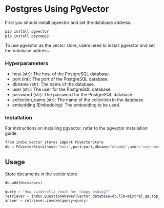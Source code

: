 # Postgres Using PgVector

First you should install pgvector and set the database address.
```python
pip install pgvector
pip install psycopg2
```
To use pgvector as the vector store, users need to install pgvector and
set the database address.

### Hyperparameters
- host (str): The host of the PostgreSQL database.
- port (int): The port of the PostgreSQL database.
- dbname (str): The name of the database.
- user (str): The user for the PostgreSQL database.
- password (str): The password for the PostgreSQL database.
- collection_name (str): The name of the collection in the database.
- embedding (Embedding): The embedding to be used.

### Installation

For instructions on installing pgvector, refer to the pgvector
installation guide.

``` python
from indox.vector_stores import PGVectorStore
db = PGVectorStore(host="host",port=port,dbname="dbname",user="username",password="password",collection_name="sample",embedding=embed)
```

## Usage

Store documents in the vector store:

``` python
db.add(docs=docs)
```

``` python
query = "How cinderella reach her happy ending?"
retriever = indox.QuestionAnswer(vector_database=db,llm=mistral_qa,top_k=5, document_relevancy_filter=True)
answer = retriever.invoke(query=query)
```

